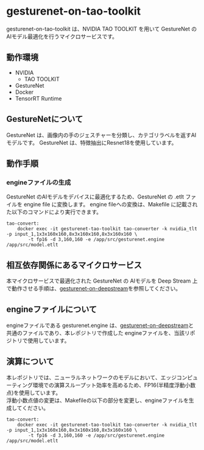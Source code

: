 # gesturenet-on-tao-toolkit
gesturenet-on-tao-toolkit は、NVIDIA TAO TOOLKIT を用いて GestureNet の AIモデル最適化を行うマイクロサービスです。  

## 動作環境
- NVIDIA 
    - TAO TOOLKIT
- GestureNet
- Docker
- TensorRT Runtime

## GestureNetについて
GestureNet は、画像内の手のジェスチャーを分類し、カテゴリラベルを返すAIモデルです。 
GestureNet は、特徴抽出にResnet18を使用しています。

## 動作手順

### engineファイルの生成
GestureNet のAIモデルをデバイスに最適化するため、GestureNet の .etlt ファイルを engine file に変換します。
engine fileへの変換は、Makefile に記載された以下のコマンドにより実行できます。

```
tao-convert:
	docker exec -it gesturenet-tao-toolkit tao-converter -k nvidia_tlt -p input_1,1x3x160x160,8x3x160x160,8x3x160x160 \
		-t fp16 -d 3,160,160 -e /app/src/gesturenet.engine /app/src/model.etlt
```

## 相互依存関係にあるマイクロサービス  
本マイクロサービスで最適化された GestureNet の AIモデルを Deep Stream 上で動作させる手順は、[gesturenet-on-deepstream](https://github.com/latonaio/gesturenet-on-deepstream)を参照してください。  

## engineファイルについて
engineファイルである gesturenet.engine は、[gesturenet-on-deepstream](https://github.com/latonaio/gesturenet-on-deepstream)と共通のファイルであり、本レポジトリで作成した engineファイルを、当該リポジトリで使用しています。

## 演算について
本レポジトリでは、ニューラルネットワークのモデルにおいて、エッジコンピューティング環境での演算スループット効率を高めるため、FP16(半精度浮動小数点)を使用しています。  
浮動小数点値の変更は、Makefileの以下の部分を変更し、engineファイルを生成してください。

```
tao-convert:
	docker exec -it gesturenet-tao-toolkit tao-converter -k nvidia_tlt -p input_1,1x3x160x160,8x3x160x160,8x3x160x160 \
		-t fp16 -d 3,160,160 -e /app/src/gesturenet.engine /app/src/model.etlt
```
